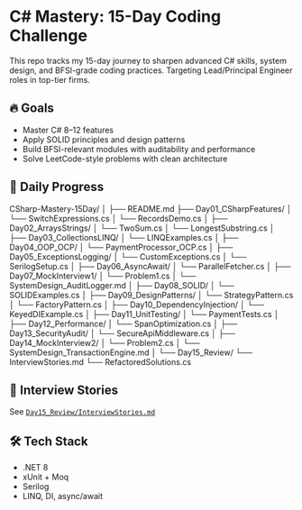 # C# Mastery: 15-Day Coding Challenge

This repo tracks my 15-day journey to sharpen advanced C# skills, system design, and BFSI-grade coding practices. Targeting Lead/Principal Engineer roles in top-tier firms.

## 🔥 Goals
- Master C# 8–12 features
- Apply SOLID principles and design patterns
- Build BFSI-relevant modules with auditability and performance
- Solve LeetCode-style problems with clean architecture

## 📅 Daily Progress
CSharp-Mastery-15Day/
│
├── README.md
├── Day01_CSharpFeatures/
│   └── SwitchExpressions.cs
│   └── RecordsDemo.cs
│
├── Day02_ArraysStrings/
│   └── TwoSum.cs
│   └── LongestSubstring.cs
│
├── Day03_CollectionsLINQ/
│   └── LINQExamples.cs
│
├── Day04_OOP_OCP/
│   └── PaymentProcessor_OCP.cs
│
├── Day05_ExceptionsLogging/
│   └── CustomExceptions.cs
│   └── SerilogSetup.cs
│
├── Day06_AsyncAwait/
│   └── ParallelFetcher.cs
│
├── Day07_MockInterview1/
│   └── Problem1.cs
│   └── SystemDesign_AuditLogger.md
│
├── Day08_SOLID/
│   └── SOLIDExamples.cs
│
├── Day09_DesignPatterns/
│   └── StrategyPattern.cs
│   └── FactoryPattern.cs
│
├── Day10_DependencyInjection/
│   └── KeyedDIExample.cs
│
├── Day11_UnitTesting/
│   └── PaymentTests.cs
│
├── Day12_Performance/
│   └── SpanOptimization.cs
│
├── Day13_SecurityAudit/
│   └── SecureApiMiddleware.cs
│
├── Day14_MockInterview2/
│   └── Problem2.cs
│   └── SystemDesign_TransactionEngine.md
│
└── Day15_Review/
    └── InterviewStories.md
    └── RefactoredSolutions.cs

## 🧠 Interview Stories
See [`Day15_Review/InterviewStories.md`](Day15_Review/InterviewStories.md)

## 🛠️ Tech Stack
- .NET 8
- xUnit + Moq
- Serilog
- LINQ, DI, async/await



